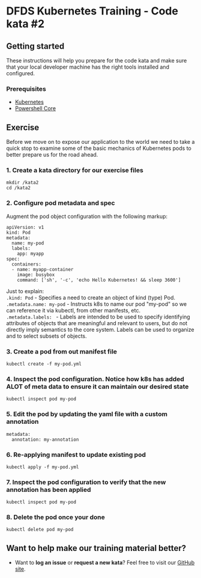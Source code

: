 DFDS Kubernetes Training - Code kata #2
======================================

## Getting started

These instructions will help you prepare for the code kata and make sure that your local developer machine has the right tools installed and configured.

### Prerequisites

* [Kubernetes](https://kubernetes.io/docs/tasks/tools/install-kubectl/)
* [Powershell Core](https://docs.microsoft.com/en-us/powershell/scripting/install/installing-powershell?view=powershell-6)

## Exercise

Before we move on to expose our application to the world we need to take a quick stop to examine some of the basic mechanics of Kubernetes pods to better prepare us for the road ahead.

### 1. Create a kata directory for our exercise files
`mkdir /kata2`<br/>
`cd /kata2`

### 2. Configure pod metadata and spec
Augment the pod object configuration with the following markup:

```
apiVersion: v1
kind: Pod
metadata:
  name: my-pod
  labels:
    app: myapp
spec:
  containers:
  - name: myapp-container
    image: busybox
    command: ['sh', '-c', 'echo Hello Kubernetes! && sleep 3600']
```

Just to explain: <br/>
`.kind: Pod` - Specifies a need to create an object of kind (type) Pod. <br/>
`.metadata.name: my-pod` - Instructs k8s to name our pod "my-pod" so we can reference it via kubectl, from other manifests, etc. <br/>
`.metadata.labels: ` - Labels are intended to be used to specify identifying attributes of objects that are meaningful and relevant to users, but do not directly imply semantics to the core system. Labels can be used to organize and to select subsets of objects.<br/>

### 3. Create a pod from out manifest file
`kubectl create -f my-pod.yml`

### 4. Inspect the pod configuration. Notice how k8s has added ALOT of meta data to ensure it can maintain our desired state
`kubectl inspect pod my-pod`

### 5. Edit the pod by updating the yaml file with a custom annotation

```
metadata:
  annotation: my-annotation
```

### 6. Re-applying manifest to update existing pod
`kubectl apply -f my-pod.yml`

### 7. Inspect the pod configuration to verify that the new annotation has been applied
`kubectl inspect pod my-pod`

### 8. Delete the pod once your done
`kubectl delete pod my-pod`

## Want to help make our training material better?

 * Want to **log an issue** or **request a new kata**? Feel free to visit our [GitHub site](https://github.com/dfds/roadmap/issues).